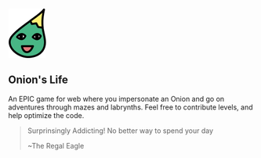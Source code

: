 ![Image](sprites/onion.png)

## Onion's Life ##

An EPIC game for web where you impersonate an Onion and go on adventures through mazes and labrynths. Feel free to contribute levels, and help optimize the code.


> Surprinsingly Addicting! No better way to spend your day
>     
> ~The Regal Eagle
